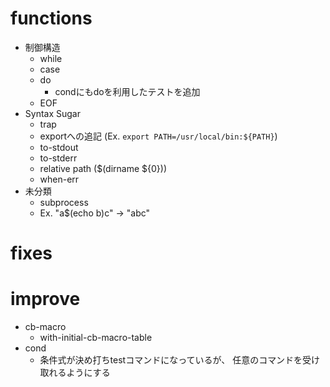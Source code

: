 # functions

- 制御構造
  - while
  - case
  - do
    - condにもdoを利用したテストを追加
  - EOF
- Syntax Sugar
  - trap
  - exportへの追記 (Ex. `export PATH=/usr/local/bin:${PATH}`)
  - to-stdout
  - to-stderr
  - relative path ($(dirname ${0}))
  - when-err
- 未分類
  - subprocess
  - Ex. "a$(echo b)c" -> "abc"

# fixes

# improve

- cb-macro
  - with-initial-cb-macro-table
- cond
  - 条件式が決め打ちtestコマンドになっているが、
    任意のコマンドを受け取れるようにする
